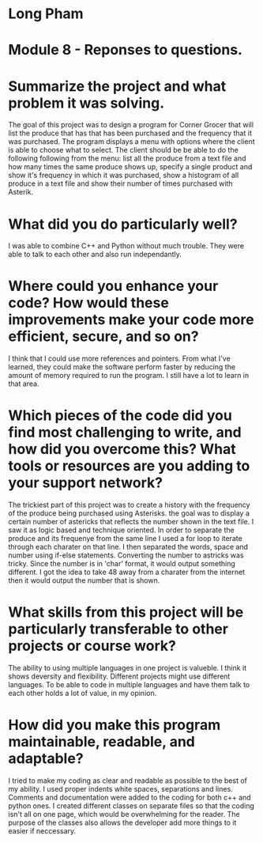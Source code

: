 # Long Pham
# Module 8 - Reponses to questions.

# Summarize the project and what problem it was solving.
The goal of this project was to design a program for Corner Grocer that will list the produce that has that has been purchased and the frequency that it was purchased. The program displays a menu with options where the client is able to choose what to select. The client should be be able to do the following following from the menu: list all the produce from a text file and how many times the same produce shows up, specify a single product and show it's frequency in which it was purchased, show a histogram of all produce in a text file and show their number of times purchased with Asterik. 

# What did you do particularly well?
I was able to combine C++ and Python without much trouble. They were able to talk to each other and also run independantly. 

# Where could you enhance your code? How would these improvements make your code more efficient, secure, and so on?
I think that I could use more references and pointers. From what I've learned, they could make the software perform faster by reducing the amount of memory required to run the program. I still have a lot to learn in that area. 

# Which pieces of the code did you find most challenging to write, and how did you overcome this? What tools or resources are you adding to your support network?
The trickiest part of this project was to create a history with the frequency of the produce being purchased using Asterisks. the goal was to display a certain number of astericks that reflects the number shown in the text file. I saw it as logic based and technique oriented. In order to separate the produce and its frequenye from the same line I used a for loop to iterate through each charater on that line. I then separated the words, space and number using if-else statements. Converting the number to astricks was tricky. Since the number is in 'char' format, it would output something different. I got the idea to take 48 away from a charater from the internet then it would output the number that is shown.

# What skills from this project will be particularly transferable to other projects or course work?
The ability to using multiple languages in one project is valueble. I think it shows deversity and flexibility. Different projects might use different languages. To be able to code in multiple languages and have them talk to each other holds a lot of value, in my opinion. 

# How did you make this program maintainable, readable, and adaptable?
I tried to make my coding as clear and readable as possible to the best of my ability. I used proper indents white spaces, separations and lines. Comments and documentation were added to the coding for both c++ and python ones. I created different classes on separate files so that the coding isn't all on one page, which would be overwhelming for the reader. The purpose of the classes also allows the developer add more things to it easier if neccessary. 
